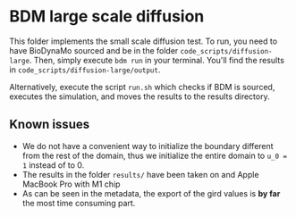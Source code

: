 # BDM large scale diffusion

This folder implements the small scale diffusion test. To run, you need to have 
BioDynaMo sourced and be in the folder `code_scripts/diffusion-large`. Then, 
simply execute `bdm run` in your terminal. You'll find the results in 
`code_scripts/diffusion-large/output`.

Alternatively, execute the script `run.sh` which checks if BDM is sourced, 
executes the simulation, and moves the results to the results directory.

## Known issues

* We do not have a convenient way to initialize the boundary different from 
  the rest of the domain, thus we initialize the entire domain to `u_0 = 1` 
  instead of to 0.
* The results in the folder `results/` have been taken on and Apple MacBook Pro
  with M1 chip
* As can be seen in the metadata, the export of the gird values is **by far** 
  the most time consuming part.
